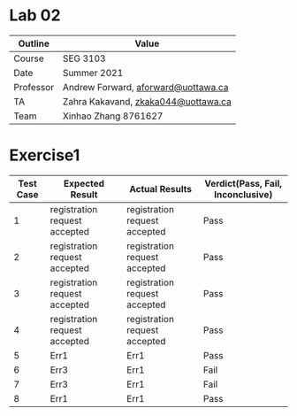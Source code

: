 # Lab 02

| Outline | Value |
| --- | --- |
| Course | SEG 3103 |
| Date | Summer 2021 |
| Professor | Andrew Forward, aforward@uottawa.ca |
| TA | Zahra Kakavand, zkaka044@uottawa.ca |
| Team | Xinhao Zhang 8761627 |

# Exercise1

| Test Case | Expected Result | Actual Results | Verdict(Pass, Fail, Inconclusive)|
| --- | --- | --- | -- |
| 1 | registration request accepted | registration request accepted | Pass |
| 2 | registration request accepted | registration request accepted | Pass |
| 3 | registration request accepted | registration request accepted | Pass |
| 4 | registration request accepted | registration request accepted | Pass |
| 5 | Err1 | Err1 | Pass |
| 6 | Err3 | Err1 | Fail |
| 7 | Err3 | Err1 | Fail |
| 8 | Err1 | Err1 | Pass |

